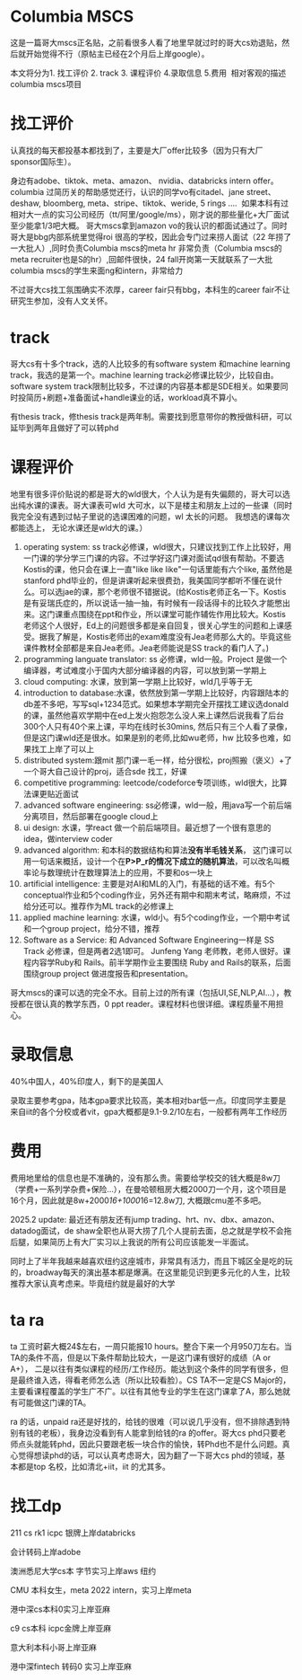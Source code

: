 
# Columbia MSCS
这是一篇哥大mscs正名贴，之前看很多人看了地里早就过时的哥大cs劝退贴，然后就开始觉得不行（原帖主已经在2个月后上岸google）。

本文将分为1. 找工评价 2. track 3. 课程评价 4.录取信息 5.费用  相对客观的描述columbia mscs项目

# 找工评价
认真找的每天都投基本都找到了，主要是大厂offer比较多（因为只有大厂sponsor国际生）。

身边有adobe、tiktok、meta、amazon、 nvidia、databricks intern offer。columbia 过简历关的帮助感觉还行，认识的同学vo有citadel、jane street、deshaw, bloomberg, meta、stripe、tiktok、weride, 5 rings ....  如果本科有过相对大一点的实习公司经历（tt/阿里/google/ms），刚才说的那些量化+大厂面试至少能拿1/3吧大概。 哥大mscs拿到amazon vo的我认识的都面试通过了。同时哥大是bbg内部系统里觉得roi 很高的学校，因此会专门过来捞人面试（22 年捞了一大批人）,同时负责Columbia mscs的meta hr 非常负责（Columbia mscs的meta recruiter也是S的hr）,回邮件很快，24 fall开岗第一天就联系了一大批columbia mscs的学生来面ng和intern，非常给力

不过哥大cs找工氛围确实不浓厚，career fair只有bbg，本科生的career fair不让研究生参加，没有人文关怀。



# track
哥大cs有十多个track，选的人比较多的有software system 和machine learning track，我选的是第一个。machine learning track必修课比较少，比较自由。software system track限制比较多，不过课的内容基本都是SDE相关。如果要同时投简历+刷题+准备面试+handle课业的话，workload真不算小。

有thesis track，修thesis track是两年制。需要找到愿意带你的教授做科研，可以延毕到两年且做好了可以转phd



# 课程评价
地里有很多评价贴说的都是哥大的wld很大，个人认为是有失偏颇的，哥大可以选出纯水课的课表。哥大课表可wld 大可水，以下是楼主和朋友上过的一些课（同时我完全没有遇到过帖子里说的选课困难的问题，wl 太长的问题。 我想选的课每次都能选上， 无论水课还是wld大的课。）

1. operating system: ss track必修课，wld很大，只建议找到工作上比较好，用一门课的学分学三门课的内容。不过学好这门课对面试qd很有帮助。不要选Kostis的课，他只会在课上一直"like like like"一句话里能有六个like, 虽然他是stanford phd毕业的，但是讲课听起来很费劲，我美国同学都听不懂在说什么。可以选jae的课，那个老师很不错据说。(给Kostis老师正名一下。Kostis是有妥瑞氏症的，所以说话一抽一抽，有时候有一段话得卡的比较久才能憋出来。这门课重点围绕在ppt和作业，所以课堂可能作辅佐作用比较大。Kostis老师这个人很好，Ed上的问题很多都是亲自回复，很关心学生的问题和上课感受。据我了解是，Kostis老师出的exam难度没有Jea老师那么大的。毕竟这些课件教材全部都是来自Jea老师。Jea老师能说是SS track的看门人了。)
2. programming languate translator: ss 必修课，wld一般。Project 是做一个编译器，考试难度小于国内大部分编译器的内容，可以放到第一学期上
3. cloud computing: 水课，放到第一学期上比较好，wld几乎等于无
4. introduction to database:水课，依然放到第一学期上比较好，内容跟陆本的db差不多吧，写写sql+1234范式。如果想本学期完全开摆找工建议选donald 的课，虽然他喜欢学期中在ed上发火抱怨怎么没人来上课然后说我看了后台300个人只有40个来上课，平均在线时长30mins, 然后只有三个人看了录像，但是这门课wld还是很水。如果是别的老师,比如wu老师，hw 比较多也难，如果找工上岸了可以上
5. distributed system:跟mit 那门课一毛一样，给分很松，proj照搬（褒义）+了一个哥大自己设计的proj，适合sde 找工，好课
6. competitive programming: leetcode/codeforce专项训练，wld很大，比算法课更贴近面试
7. advanced software engineering: ss必修课，wld一般，用java写一个前后端分离项目，然后部署在google cloud上
8. ui design: 水课，学react 做一个前后端项目。最近想了一个很有意思的idea，做interview coder
9. advanced algorithm: 和本科的数据结构和算法**没有半毛钱关系**， 这门课可以用一句话来概括，设计一个在**P>P_r的情况下成立的随机算法**，可以改名叫概率论与数理统计在数理算法上的应用，不要和os一块上
10. artificial intelligence: 主要是对AI和ML的入门，有基础的话不难。有5个conceptual作业和5个coding作业，另外还有期中和期末考试，略麻烦，不过给分还可以。推荐作为ML track的必修课上
11. applied machine learning: 水课，wld小。有5个coding作业，一个期中考试和一个group project，给分不错，推荐
12. Software as a Service: 和 Advanced Software Engineering一样是 SS Track 必修课，但是两者2选1即可。 Junfeng Yang 老师教，老师人很好。课程内容学Ruby和 Rails。前半学期作业主要围绕 Ruby and Rails的联系，后面围绕group project 做进度报告和presentation。


哥大mscs的课可以选的完全不水。目前上过的所有课（包括UI,SE,NLP,AI...），教授都在很认真的教学东西，0 ppt reader。课程材料也很详细。课程质量不用担心。

# 录取信息
40%中国人，40%印度人，剩下的是美国人

录取主要参考gpa，陆本gpa要求比较高，美本相对bar低一点。印度同学主要是来自iit的各个分校或者vit，gpa大概都是9.1-9.2/10左右，一般都有两年工作经历



# 费用


费用地里给的信息也是不准确的，没有那么贵。需要给学校交的钱大概是8w刀（学费+一系列学杂费+保险...），在曼哈顿租房大概2000刀一个月，这个项目是16个月，因此就是8w+2000*16+1000*16=12.8w刀, 大概跟cmu差不多吧。

2025.2 update: 最近还有朋友还有jump trading、hrt、nv、dbx、amazon、datadog面试，de shaw全职也从哥大捞了几个人提前去面，总之就是学校不会拖后腿，如果简历上有大厂实习以上我说的所有公司应该能发一半面试。

同时上了半年我越来越喜欢纽约这座城市，非常具有活力，而且下城区全是吃的玩的，broadway每天的演出基本都是爆满。在这里能见识到更多元化的人生，比较推荐大家认真考虑来。毕竟纽约就是最好的大学

# ta ra
ta 工资时薪大概24$左右，一周只能报10 hours。整合下来一个月950刀左右。当TA的条件不高，但是以下条件帮助比较大，一是这门课有很好的成绩（A or A+）， 二是以往有类似课程的经历/工作经历。能达到这个条件的同学有很多，但是最终谁入选，得看老师怎么选（所以比较看脸）。CS TA不一定是CS Major的，主要看课程覆盖的学生广不广。以往有其他专业的学生在这门课拿了A，那么她就有可能做这门课的TA。

ra 的话，unpaid ra还是好找的，给钱的很难（可以说几乎没有，但不排除遇到特别有钱的老板），我身边没看到有人能拿到给钱的ra 的offer。哥大cs phd只要老师点头就能转phd，因此只要跟老板一块合作的愉快，转Phd也不是什么问题。真心觉得想读phd的话，可以认真考虑哥大，因为翻了一下哥大cs phd的领域，基本都是top 名校，比如清北+iit，iit 的尤其多。

# 找工dp
211 cs rk1 icpc 银牌上岸databricks

会计转码上岸adobe

澳洲悉尼大学cs本 字节实习上岸aws 纽约

CMU 本科女生，meta 2022 intern，实习上岸meta

港中深cs本科0实习上岸亚麻

c9 cs本科 icpc金牌上岸亚麻

意大利本科小哥上岸亚麻

港中深fintech 转码0 实习上岸亚麻
